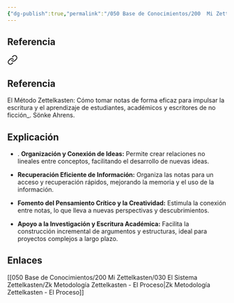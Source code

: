 ```yaml
---
{"dg-publish":true,"permalink":"/050 Base de Conocimientos/200  Mi Zettelkasten/030 El Sistema Zettelkasten/Zk Metodología Zettelkasten - Objetivos/","tags":["zettelkasten","proceso","metodología","zettels"]}
---
```


## Referencia

<div class="transclusion internal-embed is-loaded"><a class="markdown-embed-link" href="/050 Base de Conocimientos/200  Mi Zettelkasten/030 El Sistema Zettelkasten/Zk (Ahrens, 2020) El Método Zettelkasten, Cómo tomar notas de forma eficaz para impulsar la escritura y el aprendizaje de estudiantes, académicos y escritores de no ficción/#referencia" aria-label="Open link"><svg xmlns="http://www.w3.org/2000/svg" width="24" height="24" viewBox="0 0 24 24" fill="none" stroke="currentColor" stroke-width="2" stroke-linecap="round" stroke-linejoin="round" class="svg-icon lucide-link"><path d="M10 13a5 5 0 0 0 7.54.54l3-3a5 5 0 0 0-7.07-7.07l-1.72 1.71"></path><path d="M14 11a5 5 0 0 0-7.54-.54l-3 3a5 5 0 0 0 7.07 7.07l1.71-1.71"></path></svg></a><div class="markdown-embed">



## Referencia
El Método Zettelkasten: Cómo tomar notas de forma eficaz para impulsar la escritura y el aprendizaje de estudiantes, académicos y escritores de no ficción_. Sönke Ahrens.


</div></div>


## Explicación
- . **Organización y Conexión de Ideas:** Permite crear relaciones no lineales entre conceptos, facilitando el desarrollo de nuevas ideas.
 
-  **Recuperación Eficiente de Información:** Organiza las notas para un acceso y recuperación rápidos, mejorando la memoria y el uso de la información.

- **Fomento del Pensamiento Crítico y la Creatividad:** Estimula la conexión entre notas, lo que lleva a nuevas perspectivas y descubrimientos.

- **Apoyo a la Investigación y Escritura Académica:** Facilita la construcción incremental de argumentos y estructuras, ideal para proyectos complejos a largo plazo.

## Enlaces
[[050 Base de Conocimientos/200  Mi Zettelkasten/030 El Sistema Zettelkasten/Zk Metodología Zettelkasten - El Proceso\|Zk Metodología Zettelkasten - El Proceso]]

